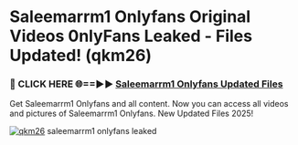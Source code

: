 # Saleemarrm1 Onlyfans Original Videos 0nlyFans Leaked - Files Updated! (qkm26)

<h3>🔴 CLICK HERE 🌐==►► <a href="https://tinyurl.com/2wckxsce" rel="nofollow">Saleemarrm1 Onlyfans Updated Files</a></h3>

Get Saleemarrm1 Onlyfans and all content. Now you can access all videos and pictures of Saleemarrm1 Onlyfans. New Updated Files 2025!

[![qkm26](https://i.imgur.com/AFduVYN.gif)](https://tinyurl.com/2wckxsce)
saleemarrm1 onlyfans leaked